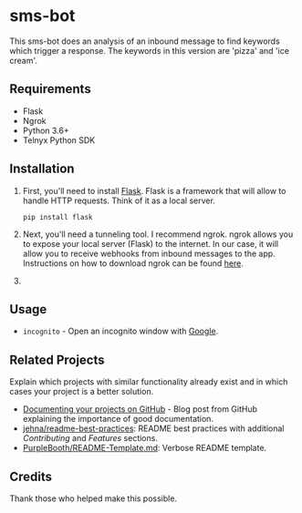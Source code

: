# sms-bot

This sms-bot does an analysis of an inbound message to find keywords which trigger a response. The keywords in this version are 'pizza' and 'ice cream'.  

## Requirements

- Flask 
- Ngrok
- Python 3.6+
- Telnyx Python SDK

## Installation

1. First, you'll need to install [Flask](https://pypi.org/project/Flask/). Flask is a framework that will allow to handle HTTP requests. Think of it as a local server.

   ```pip install flask```

2. Next, you'll need a tunneling tool. I recommend ngrok. ngrok allows you to expose your local server (Flask) to the internet. In our case, it will allow you to receive webhooks from inbound messages to the app. Instructions on how to download ngrok can be found [here](https://ngrok.com/download).

3. 

## Usage

- `incognito` - Open an incognito window with [Google](https://www.google.com/).

## Related Projects

Explain which projects with similar functionality already exist and in which cases your project is a better solution.

- [Documenting your projects on GitHub](https://guides.github.com/features/wikis/#Formatting-a-readme) - Blog post from GitHub explaining the importance of good documentation.
- [jehna/readme-best-practices](https://github.com/jehna/readme-best-practices): README best practices with additional _Contributing_ and _Features_ sections.
- [PurpleBooth/README-Template.md](https://gist.github.com/PurpleBooth/109311bb0361f32d87a2): Verbose README template.

## Credits

Thank those who helped make this possible.
